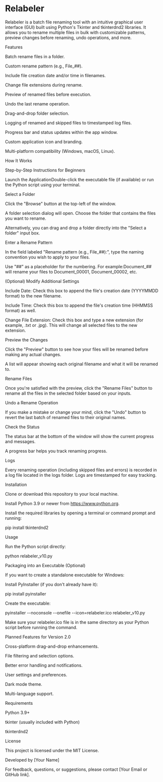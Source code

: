 # Relabeler

Relabeler is a batch file renaming tool with an intuitive graphical user interface (GUI) built using Python's Tkinter and tkinterdnd2 libraries. It allows you to rename multiple files in bulk with customizable patterns, preview changes before renaming, undo operations, and more.

Features

Batch rename files in a folder.

Custom rename pattern (e.g., File_##).

Include file creation date and/or time in filenames.

Change file extensions during rename.

Preview of renamed files before execution.

Undo the last rename operation.

Drag-and-drop folder selection.

Logging of renamed and skipped files to timestamped log files.

Progress bar and status updates within the app window.

Custom application icon and branding.

Multi-platform compatibility (Windows, macOS, Linux).

How It Works

Step-by-Step Instructions for Beginners

Launch the ApplicationDouble-click the executable file (if available) or run the Python script using your terminal.

Select a Folder

Click the "Browse" button at the top-left of the window.

A folder selection dialog will open. Choose the folder that contains the files you want to rename.

Alternatively, you can drag and drop a folder directly into the "Select a folder" input box.

Enter a Rename Pattern

In the field labeled "Rename pattern (e.g., File_##):", type the naming convention you wish to apply to your files.

Use "##" as a placeholder for the numbering. For example:Document_## will rename your files to Document_00001, Document_00002, etc.

(Optional) Modify Additional Settings

Include Date: Check this box to append the file's creation date (YYYYMMDD format) to the new filename.

Include Time: Check this box to append the file's creation time (HHMMSS format) as well.

Change File Extension: Check this box and type a new extension (for example, .txt or .jpg). This will change all selected files to the new extension.

Preview the Changes

Click the "Preview" button to see how your files will be renamed before making any actual changes.

A list will appear showing each original filename and what it will be renamed to.

Rename Files

Once you're satisfied with the preview, click the "Rename Files" button to rename all the files in the selected folder based on your inputs.

Undo a Rename Operation

If you make a mistake or change your mind, click the "Undo" button to revert the last batch of renamed files to their original names.

Check the Status

The status bar at the bottom of the window will show the current progress and messages.

A progress bar helps you track renaming progress.

Logs

Every renaming operation (including skipped files and errors) is recorded in a log file located in the logs folder. Logs are timestamped for easy tracking.

Installation

Clone or download this repository to your local machine.

Install Python 3.9 or newer from https://www.python.org.

Install the required libraries by opening a terminal or command prompt and running:

pip install tkinterdnd2

Usage

Run the Python script directly:

python relabeler_v10.py

Packaging into an Executable (Optional)

If you want to create a standalone executable for Windows:

Install PyInstaller (if you don't already have it):

pip install pyinstaller

Create the executable:

pyinstaller --noconsole --onefile --icon=relabeler.ico relabeler_v10.py

Make sure your relabeler.ico file is in the same directory as your Python script before running the command.

Planned Features for Version 2.0

Cross-platform drag-and-drop enhancements.

File filtering and selection options.

Better error handling and notifications.

User settings and preferences.

Dark mode theme.

Multi-language support.

Requirements

Python 3.9+

tkinter (usually included with Python)

tkinterdnd2

License

This project is licensed under the MIT License.

Developed by [Your Name]

For feedback, questions, or suggestions, please contact [Your Email or GitHub link].
